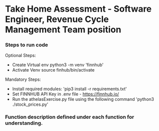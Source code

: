 # Take Home Assessment - Software Engineer, Revenue Cycle Management Team position 

### Steps to run code

 Optional Steps:
- Create Virtual env 
    python3 -m venv 'finnhub'
- Activate Venv
    source finhub/bin/activate

Mandatory Steps:
- Install required modules: 'pip3 install -r requirements.txt'
- Set FINNHUB API Key in .env file -  https://finnhub.io/
- Run the athelasExercise.py file using the following command
    'python3 ./stock_prices.py'

### Function description defined under each function for understanding.
